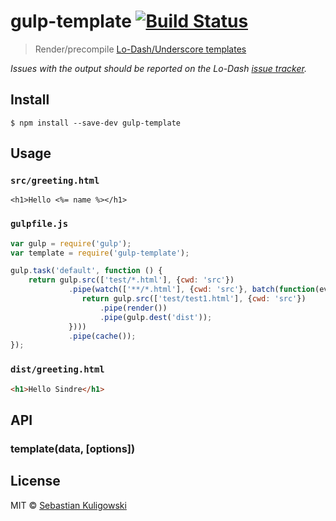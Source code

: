# gulp-template [![Build Status](https://travis-ci.org/sindresorhus/gulp-template.svg?branch=master)](https://travis-ci.org/sindresorhus/gulp-template)

> Render/precompile [Lo-Dash/Underscore templates](http://lodash.com/docs#template)

*Issues with the output should be reported on the Lo-Dash [issue tracker](https://github.com/lodash/lodash/issues).*


## Install

```
$ npm install --save-dev gulp-template
```


## Usage

### `src/greeting.html`

```erb
<h1>Hello <%= name %></h1>
```

### `gulpfile.js`

```js
var gulp = require('gulp');
var template = require('gulp-template');

gulp.task('default', function () {
	return gulp.src(['test/*.html'], {cwd: 'src'})
			 .pipe(watch(['**/*.html'], {cwd: 'src'}, batch(function(events, cb) {
			 	return gulp.src(['test/test1.html'], {cwd: 'src'})
			 		.pipe(render())
			        .pipe(gulp.dest('dist'));
			 })))
		     .pipe(cache());
});
```

### `dist/greeting.html`

```html
<h1>Hello Sindre</h1>
```


## API

### template(data, [options])

## License

MIT © [Sebastian Kuligowski](http://kuligowski.pl)

